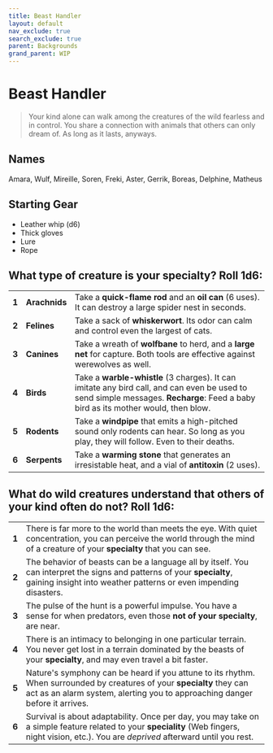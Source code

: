 ```yaml
---
title: Beast Handler
layout: default
nav_exclude: true
search_exclude: true
parent: Backgrounds
grand_parent: WIP
---
```


# Beast Handler

> Your kind alone can walk among the creatures of the wild fearless and in control. You share a connection with animals that others can only dream of. As long as it lasts, anyways.

## Names

Amara, Wulf, Mireille, Soren, Freki, Aster, Gerrik, Boreas, Delphine, Matheus

## Starting Gear
 
- Leather whip (d6)
- Thick gloves
- Lure
- Rope

## What type of creature is your specialty? Roll 1d6:

|       |               |                                                                                                                                                                                   |
| ----- | ------------- | --------------------------------------------------------------------------------------------------------------------------------------------------------------------------------- |
| **1** | **Arachnids** | Take a **quick-flame rod** and an **oil can** (6 uses). It can destroy a large spider nest in seconds.                                                                            |
| **2** | **Felines**   | Take a sack of **whiskerwort**. Its odor can calm and control even the largest of cats.                                                                                           |
| **3** | **Canines**   | Take a wreath of **wolfbane** to herd, and a **large net** for capture. Both tools are effective against werewolves as well.                                                      |
| **4** | **Birds**     | Take a **warble-whistle** (3 charges). It can imitate any bird call, and can even be used to send simple messages. **Recharge**: Feed a baby bird as its mother would, then blow. |
| **5** | **Rodents**   | Take a **windpipe** that emits a high-pitched sound only rodents can hear. So long as you play, they will follow. Even to their deaths.                                           |
| **6** | **Serpents**  | Take a **warming stone** that generates an irresistable heat, and a vial of **antitoxin** (2 uses).                                                                               |


## What do wild creatures understand that others of your kind often do not? Roll 1d6: 

|       |                                                                                                                                                                                                                          |
| ----- | ------------------------------------------------------------------------------------------------------------------------------------------------------------------------------------------------------------------------ |
| **1** | There is far more to the world than meets the eye. With quiet concentration, you can perceive the world through the mind of a creature of your **specialty** that you can see.                                           |
| **2** | The behavior of beasts can be a language all by itself. You can interpret the signs and patterns of your **specialty**, gaining insight into weather patterns or even impending disasters.                               |
| **3** | The pulse of the hunt is a powerful impulse. You have a sense for when predators, even those **not of your specialty**, are near.                                                                                        |
| **4** | There is an intimacy to belonging in one particular terrain. You never get lost in a terrain dominated by the beasts of your **specialty**, and may even travel a bit faster.                                            |
| **5** | Nature's symphony can be heard if you attune to its rhythm. When surrounded by creatures of your **specialty** they can act as an alarm system, alerting you to approaching danger before it arrives.                    |
| **6** | Survival is about adaptability. Once per day, you may take on a simple feature related to your **speciality** (Web fingers, night vision, etc.). You are _deprived_ afterward until you rest. |
